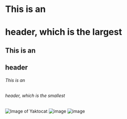 # This is an <h1> header, which is the largest
## This is an <h2> header
###### This is an <h6> header, which is the smallest
![Image of Yaktocat](https://octodex.github.com/images/yaktocat.png)
  ![image](https://user-images.githubusercontent.com/72248651/172781902-197bfdb8-fa81-4ba3-aec6-3d79f790b2ed.png)
![image](https://user-images.githubusercontent.com/72248651/172781978-b7b7af16-7c31-418a-818e-2f10fca7cf0e.png)
